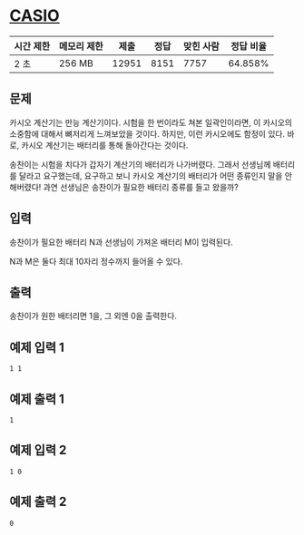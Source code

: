 # [CASIO](https://www.acmicpc.net/problem/15963)

| 시간 제한 | 메모리 제한 | 제출 | 정답 | 맞힌 사람 | 정답 비율 |
| --- | --- | --- | --- | --- | --- |
| 2 초 | 256 MB | 12951 | 8151 | 7757 | 64.858% |

## 문제

카시오 계산기는 만능 계산기이다. 시험을 한 번이라도 쳐본 일곽인이라면, 이 카시오의 소중함에 대해서 뼈저리게 느껴보았을 것이다. 하지만, 이런 카시오에도 함정이 있다. 바로, 카시오 계산기는 배터리를 통해 돌아간다는 것이다.

송찬이는 시험을 치다가 갑자기 계산기의 배터리가 나가버렸다. 그래서 선생님께 배터리를 달라고 요구했는데, 요구하고 보니 카시오 계산기의 배터리가 어떤 종류인지 말을 안 해버렸다! 과연 선생님은 송찬이가 필요한 배터리 종류를 들고 왔을까?

## 입력

송찬이가 필요한 배터리 N과 선생님이 가져온 배터리 M이 입력된다.

N과 M은 둘다 최대 10자리 정수까지 들어올 수 있다.

## 출력

송찬이가 원한 배터리면 1을, 그 외엔 0을 출력한다.

## 예제 입력 1

```
1 1

```

## 예제 출력 1

```
1

```

## 예제 입력 2

```
1 0

```

## 예제 출력 2

```
0
```
